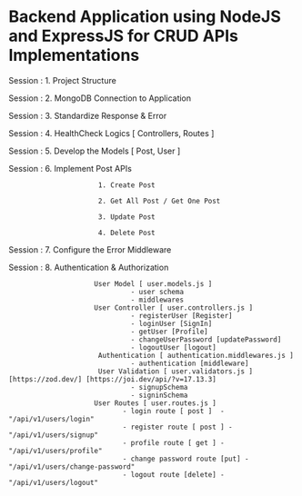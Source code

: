 # Backend Application using NodeJS and ExpressJS for CRUD APIs Implementations
  
  Session : 1. Project Structure

  Session : 2. MongoDB Connection to Application

  Session : 3. Standardize Response & Error

  Session : 4. HealthCheck Logics [ Controllers, Routes ]

  Session : 5. Develop the Models [ Post, User ]

  Session : 6. Implement Post APIs
                          
                          1. Create Post

                          2. Get All Post / Get One Post

                          3. Update Post

                          4. Delete Post

  Session : 7. Configure the Error Middleware

  Session : 8. Authentication & Authorization 
                         
                         User Model [ user.models.js ]
                                  - user schema
                                  - middlewares
                         User Controller [ user.controllers.js ]
                                  - registerUser [Register]
                                  - loginUser [SignIn]
                                  - getUser [Profile]
                                  - changeUserPassword [updatePassword]
                                  - logoutUser [logout]
                          Authentication [ authentication.middlewares.js ]
                                  - authentication [middleware]
                          User Validation [ user.validators.js ] [https://zod.dev/] [https://joi.dev/api/?v=17.13.3]
                                  - signupSchema 
                                  - signinSchema
                         User Routes [ user.routes.js ]
                                - login route [ post ]  - "/api/v1/users/login"
                                - register route [ post ] - "/api/v1/users/signup"
                                - profile route [ get ] - "/api/v1/users/profile"
                                - change password route [put] - "/api/v1/users/change-password"
                                - logout route [delete] - "/api/v1/users/logout"
                                  



